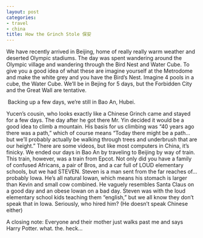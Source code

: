 ```yaml
---
layout: post
categories:
- travel
- china
title: How the Grinch Stole 保安
---
```

We have recently arrived in Beijing, home of really really warm weather and deserted Olympic stadiums. The day was spent wandering around the Olympic village and wandering through the Bird Nest and Water Cube. To give you a good idea of what these are imagine yourself at the Metrodome and make the white grey and you have the Bird’s Nest. Imagine 4 pools in a cube, the Water Cube. We’ll be in Bejing for 5 days, but the Forbidden City and the Great Wall are tentative.
<!-- more -->
 Backing up a few days, we’re still in Bao An, Hubei.

Yucen’s cousin, who looks exactly like a Chinese Grinch came and stayed for a few days. The day after he got there Mr. Yin decided it would be a good idea to climb a mountain. His basis for us climbing was “40 years ago there was a path,” which of course means “Today there might be a path…but we’ll probably actually be walking through trees and underbrush that are our height.” There are some videos, but like most computers in China, it’s finicky. We ended our days in Bao An by traveling to Beijing by way of train. This train, however, was a train from Epcot. Not only did you have a family of confused Africans, a pair of Bros, and a car full of LOUD elementary schools, but we had STEVEN. Steven is a man sent from the far reaches of…probably Iowa. He’s all natural Iowan, which means his stomach is larger than Kevin and small cow combined. He vaguely resembles Santa Claus on a good day and an obese Iowan on a bad day. Steven was with the loud elementary school kids teaching them “english,” but we all know they don’t speak that in Iowa. Seriously, who hired him? (He doesn’t speak Chinese either)

A closing note: Everyone and their mother just walks past me and says Harry Potter. what. the. heck…